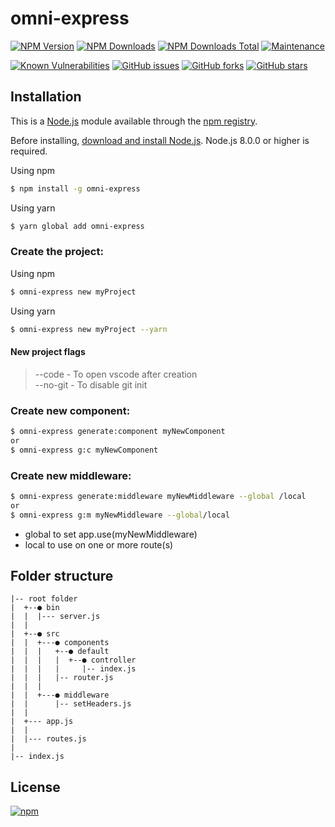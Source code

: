 # omni-express

  [![NPM Version][npm-image]][npm-url]
  [![NPM Downloads][downloads-image]][downloads-url]
  [![NPM Downloads Total][downloads-image-total]][downloads-url-total]
  [![Maintenance][maintenance-img]][maintenance-url]

  [![Known Vulnerabilities][vulnerabilities-image]][vulnerabilities-url]
  [![GitHub issues][issues-open-image]][issues-open-url]
  [![GitHub forks][forks-image]][forks-url]
  [![GitHub stars][stars-image]][stars-url]

## Installation

This is a [Node.js](https://nodejs.org/en/) module available through the
[npm registry](https://www.npmjs.com/).

Before installing, [download and install Node.js](https://nodejs.org/en/download/).
Node.js 8.0.0 or higher is required.

Using npm

```bash
$ npm install -g omni-express
```

Using yarn

```bash
$ yarn global add omni-express
```

### Create the project:

Using npm

```bash
$ omni-express new myProject
```

Using yarn

```bash
$ omni-express new myProject --yarn
```

#### New project flags
> --code       -   To open vscode after creation <br>
> --no-git     -   To disable git init

### Create new component:

```bash
$ omni-express generate:component myNewComponent
or
$ omni-express g:c myNewComponent
```

### Create new middleware:

```bash
$ omni-express generate:middleware myNewMiddleware --global /local
or
$ omni-express g:m myNewMiddleware --global/local
```
- global to set app.use(myNewMiddleware)
- local to use on one or more route(s)  

## Folder structure

```
|-- root folder
|  +--● bin
|  |  |--- server.js
|  |
|  +--● src
|  |  +---● components
|  |  |   +--● default
|  |  |   |  +--● controller
|  |  |   |     |-- index.js
|  |  |   |-- router.js
|  |  |
|  |  +---● middleware
|  |      |-- setHeaders.js
|  |
|  +--- app.js
|  |
|  |--- routes.js
|
|-- index.js
```

## License

  [![npm](https://img.shields.io/npm/l/express.svg)](https://github.com/AndreOneti/omni-express/blob/master/LICENSE)

  [downloads-image]: https://img.shields.io/npm/dm/omni-express.svg
  [downloads-url]: https://npmjs.org/package/omni-express
  [downloads-image-total]: https://img.shields.io/npm/dt/omni-express.svg
  [downloads-url-total]: https://npmjs.org/package/omni-express
  [npm-image]: https://img.shields.io/npm/v/omni-express.svg
  [npm-url]: https://npmjs.org/package/omni-express
  [maintenance-img]: https://img.shields.io/badge/Maintained%3F-yes-green.svg
  [maintenance-url]: https://github.com/AndreOneti/omni-express

  [vulnerabilities-image]: https://snyk.io/test/github/AndreOneti/omni-express/badge.svg?targetFile=package.json
  [vulnerabilities-url]: https://snyk.io/test/github/AndreOneti/omni-express?targetFile=package.json
  [issues-open-image]: https://img.shields.io/github/issues/AndreOneti/omni-express.svg
  [issues-open-url]: https://github.com/AndreOneti/omni-express/issues?q=is%3Aopen+is%3Aissue
  [forks-image]: https://img.shields.io/github/forks/AndreOneti/omni-express.svg
  [forks-url]: https://github.com/AndreOneti/omni-express
  [stars-image]: https://img.shields.io/github/stars/AndreOneti/omni-express.svg
  [stars-url]: https://github.com/AndreOneti/omni-express
